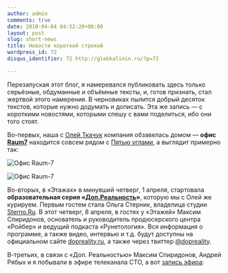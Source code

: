 ```yaml
---
author: admin
comments: true
date: 2010-04-04 04:52:20+00:00
layout: post
slug: short-news
title: Новости короткой строкой
wordpress_id: 72
disqus_identifier: 72 http://glebkalinin.ru/?p=72

---
```


Перезапуская этот блог, я намеревался публиковать здесь только серьёзные, обдуманные и объёмные тексты, и, готов признать, стал жертвой этого намерения. В черновиках пылится добрый десяток текстов, которые нужно додумать и дописать. Эта же запись — с короткими новостями, которыми спешу с вами поделиться, ибо они того стоят.

Во-первых, наша с [Олей Ткачук](http://olgatkachuk.ru) компания обзавелась домом — **офис  [Raum7](http://raum-7.com)** находится совсем рядом с [Пятью углами](http://ru.wikipedia.org/wiki/%D0%9F%D1%8F%D1%82%D1%8C_%D1%83%D0%B3%D0%BB%D0%BE%D0%B2), а выглядит примерно так: 

![Офис Raum-7](http://glebkalinin.ru/featured/2010/04/raum-1-500x375.jpg)

![Офис Raum-7](http://glebkalinin.ru/featured/2010/04/raum-2-500x375.jpg)

Во-вторых, в «Этажах» в минувший четверг, 1 апреля, стартовала **образовательная серия «[Доп.Реальность](http://dopreality.ru)»**, которую мы с Олей же курируем. Первым гостем стала Ольга Стерник, владелица студии [Sterno.Ru](http://sterno.ru). В этот четверг, 8 апреля, в гостях у «Этажей» Максим Спиридонов, основатель и руководитель продюсерского центра «Ройбер» и ведущий подкаста «Рунетология». Вся информация о программе, а также видео, интервью и т.д. будут доступны на официальном сайте [dopreality.ru](http://dopreality.ru), а также через твиттер  [@dopreality](http://twitter.com/dopreality).

В-третьих, в связи с «Доп. Реальностью» Максим Спиридонов, Андрей Рябых и я побывали в эфире телеканала СТО, а вот [запись эфира](http://www.tv100.ru/video/view/28576/):


